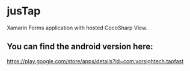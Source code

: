 # jusTap
Xamarin Forms application with hosted CocoSharp View.

## You can find the android version here:

https://play.google.com/store/apps/details?id=com.vorsightech.tapfast
